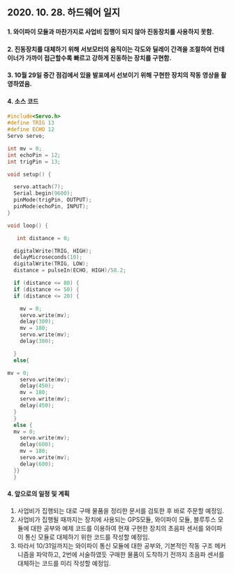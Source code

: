 ## 2020. 10. 28. 하드웨어 일지

#### 1. 와이파이 모듈과 마찬가지로 사업비 집행이 되지 않아 진동장치를 사용하지 못함.

#### 2. 진동장치를 대체하기 위해 서보모터의 움직이는 각도와 딜레이 간격을 조절하여 컨테이너가 가까이 접근할수록 빠르고 강하게 진동하는 장치를 구현함.

#### 3. 10월 29일 중간 점검에서 있을 발표에서 선보이기 위해 구현한 장치의 작동 영상을 촬영하였음.

#### 4. 소스 코드

```C++
#include<Servo.h>
#define TRIG 13
#define ECHO 12
Servo servo;

int mv = 0;
int echoPin = 12;
int trigPin = 13;

void setup() {

  servo.attach(7);
  Serial.begin(9600);
  pinMode(trigPin, OUTPUT);
  pinMode(echoPin, INPUT);
}

void loop() {

   int distance = 0;

  digitalWrite(TRIG, HIGH);
  delayMicroseconds(10);
  digitalWrite(TRIG, LOW);
  distance = pulseIn(ECHO, HIGH)/58.2;

  if (distance <= 80) {
  if (distance <= 50) {
  if (distance <= 20) {

    mv = 0;
    servo.write(mv);
    delay(300);
    mv = 180;
    servo.write(mv);
    delay(300);

  }
  else{

mv = 0;
    servo.write(mv);
    delay(450);
    mv = 180;
    servo.write(mv);
    delay(450);
  }
  }
  else {
  mv = 0;
    servo.write(mv);
    delay(600);
    mv = 180;
    servo.write(mv);
    delay(600);
  }}
  }
```

#### 4. 앞으로의 일정 및 계획

1. 사업비가 집행되는 대로 구매 물품을 정리한 문서를 검토한 후 바로 주문할 예정임.
2. 사업비가 집행될 때까지는 장치에 사용되는 GPS모듈, 와이파이 모듈, 블루투스 모듈에 대한 공부와 예제 코드를 이용하여 현재 구현한 장치의 초음파 센서를 와이파이 통신 모듈로 대체하기 위한 코드를 작성할 예정임.
3. 따라서 10/31일까지는 와이파이 통신 모듈에 대한 공부와, 기본적인 작동 구조 메커니즘을 파악하고, 2번에 서술하였듯 구매한 물품이 도착하기 전까지 초음파 센서를 대체하는 코드를 미리 작성할 예정임.
